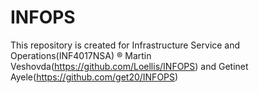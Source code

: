 # INFOPS
This repository is created for Infrastructure Service and Operations(INF4017NSA) 
® Martin Veshovda(https://github.com/Loellis/INFOPS) and 
 Getinet Ayele(https://github.com/get20/INFOPS)
